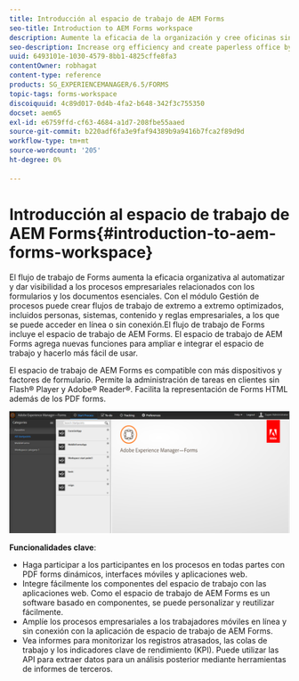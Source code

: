 ```yaml
---
title: Introducción al espacio de trabajo de AEM Forms
seo-title: Introduction to AEM Forms workspace
description: Aumente la eficacia de la organización y cree oficinas sin papel mediante la automatización de los procesos del negocio mediante el espacio de trabajo de LiveCycle AEM Forms.
seo-description: Increase org efficiency and create paperless office by business process automation using LiveCycle AEM Forms workspace.
uuid: 6493101e-1030-4579-8bb1-4825cffe8fa3
contentOwner: robhagat
content-type: reference
products: SG_EXPERIENCEMANAGER/6.5/FORMS
topic-tags: forms-workspace
discoiquuid: 4c89d017-0d4b-4fa2-b648-342f3c755350
docset: aem65
exl-id: e6759ffd-cf63-4684-a1d7-208fbe55aaed
source-git-commit: b220adf6fa3e9faf94389b9a9416b7fca2f89d9d
workflow-type: tm+mt
source-wordcount: '205'
ht-degree: 0%

---
```


# Introducción al espacio de trabajo de AEM Forms{#introduction-to-aem-forms-workspace}

El flujo de trabajo de Forms aumenta la eficacia organizativa al automatizar y dar visibilidad a los procesos empresariales relacionados con los formularios y los documentos esenciales. Con el módulo Gestión de procesos puede crear flujos de trabajo de extremo a extremo optimizados, incluidos personas, sistemas, contenido y reglas empresariales, a los que se puede acceder en línea o sin conexión.El flujo de trabajo de Forms incluye el espacio de trabajo de AEM Forms. El espacio de trabajo de AEM Forms agrega nuevas funciones para ampliar e integrar el espacio de trabajo y hacerlo más fácil de usar.

El espacio de trabajo de AEM Forms es compatible con más dispositivos y factores de formulario. Permite la administración de tareas en clientes sin Flash® Player y Adobe® Reader®. Facilita la representación de Forms HTML además de los PDF forms.

![html-ws](assets/html-ws.png)

**Funcionalidades clave**:

* Haga participar a los participantes en los procesos en todas partes con PDF forms dinámicos, interfaces móviles y aplicaciones web.
* Integre fácilmente los componentes del espacio de trabajo con las aplicaciones web. Como el espacio de trabajo de AEM Forms es un software basado en componentes, se puede personalizar y reutilizar fácilmente.
* Amplíe los procesos empresariales a los trabajadores móviles en línea y sin conexión con la aplicación de espacio de trabajo de AEM Forms.
* Vea informes para monitorizar los registros atrasados, las colas de trabajo y los indicadores clave de rendimiento (KPI). Puede utilizar las API para extraer datos para un análisis posterior mediante herramientas de informes de terceros.
